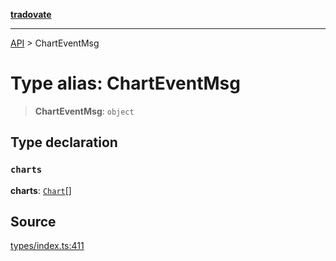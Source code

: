 [**tradovate**](../README.md)

***

[API](../API.md) > ChartEventMsg

# Type alias: ChartEventMsg

> **ChartEventMsg**: `object`

## Type declaration

### `charts`

**charts**: [`Chart`](type-alias.Chart.md)[]

## Source

[types/index.ts:411](https://github.com/cgilly2fast/tradovate-typescript/blob/b1caea5/src/types/index.ts#L411)
